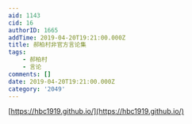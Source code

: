 ```yaml
---
aid: 1143
cid: 16
authorID: 1665
addTime: 2019-04-20T19:21:00.000Z
title: 郝柏村非官方言论集
tags:
    - 郝柏村
    - 言论
comments: []
date: 2019-04-20T19:21:00.000Z
category: '2049'
---
```


[https://hbc1919.github.io/](https://hbc1919.github.io/)
